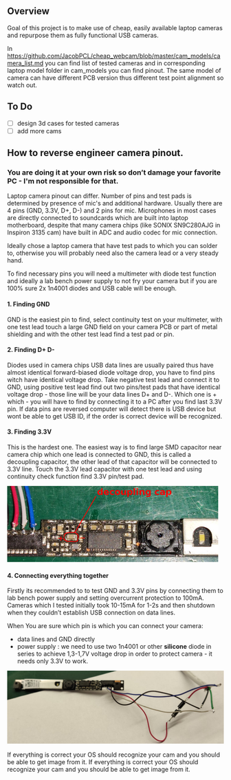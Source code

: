 ## Overview
Goal of this project is to make use of cheap, easily available laptop cameras and repurpose them as fully functional USB cameras.

In https://github.com/JacobPCL/cheap_webcam/blob/master/cam_models/camera_list.md you can find list of tested cameras and in corresponding laptop model folder in cam_models you can find pinout. The same model of camera can have different PCB version thus different test point alignment so watch out.

## To Do
- [ ] design 3d cases for tested cameras
- [ ] add more cams

## How to reverse engineer camera pinout.

### You are doing it at your own risk so don’t damage your favorite PC - I'm not responsible for that.

Laptop camera pinout can differ. Number of pins and test pads is determined by presence of mic's and additional hardware. Usually there are 4 pins (GND, 3.3V, D+, D-) and 2 pins for mic.
Microphones in most cases are directly connected to soundcards which are built into laptop motherboard, despite that many camera chips (like SONIX SN9C280AJG in Inspiron 3135 cam) have built in ADC and audio codec for mic connection.

Ideally chose a laptop camera that have test pads to which you can solder to, otherwise you will probably need also the camera lead or a very steady hand.

To find necessary pins you will need a multimeter with diode test function and ideally a lab bench power supply to not fry your camera but if you are 100% sure 2x 1n4001 diodes and USB cable will be enough.

####  1. Finding GND
GND is the easiest pin to find, select continuity test on your multimeter, with one test lead touch a large GND field on your camera PCB or part of metal shielding and with the other test lead find a test pad or pin.

####  2. Finding D+ D-
Diodes used in camera chips USB data lines are usually paired thus have almost identical forward-biased diode voltage drop, you have to find pins witch have identical voltage drop.
Take negative test lead and connect it to GND, using positive test lead find out two pins/test pads that have identical voltage drop - those line will be your data lines D+ and D-.
Which one is + which - you will have to find by connecting it to a PC after you find last 3.3V pin.
If data pins are reversed computer will detect there is USB device but wont be able to get USB ID, if the order is correct device will be recognized.

#### 3. Finding 3.3V
This is the hardest one. The easiest way is to find large SMD capacitor near camera chip which one lead is connected to GND, this is called a decoupling capacitor, the other lead of that capacitor will be connected to 3.3V line. Touch the 3.3V lead capacitor with one test lead and using continuity check function find 3.3V pin/test pad.

![Image of decoupling cap](https://raw.githubusercontent.com/JacobPCL/cheap_webcam/master/images/de_cap.jpg)

#### 4. Connecting everything together
Firstly its recommended to to test GND and 3.3V pins by connecting them to lab bench power supply and setting overcurrent protection to 100mA.
Cameras which I tested initially took 10-15mA for 1-2s and then shutdown when they couldn’t establish USB connection on data lines.

When You are sure which pin is which you can connect your camera:
* data lines and GND directly
* power supply : we need to use two 1n4001 or other **silicone** diode in series to achieve 1,3-1,7V voltage drop in order to protect camera - it needs only 3.3V to work.

![Image of wire connection](https://raw.githubusercontent.com/JacobPCL/cheap_webcam/master/images/1n4001.jpg)

If everything is correct your OS should recognize your cam and you should be able to get image from it. If everything is correct your OS should recognize your cam and you should be able to get image from it.
